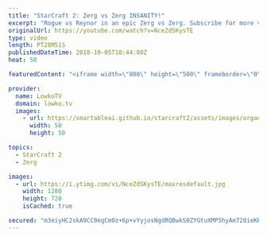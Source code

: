 ```yaml
---
title: "StarCraft 2: Zerg vs Zerg INSANITY!"
excerpt: "Rogue vs Reynor in an epic Zerg vs Zerg. Subscribe for more videos: http://lowko.tv/youtube Drone rush vs Drone rush: https://goo.gl/GsDVVk  Easily one of the most back-and-forth Zerg vs Zerg games I've ever seen. While both players are significantly ahead at different points in the game, both make the"
originalUrl: https://youtube.com/watch?v=NceZdSKysTE
type: video
length: PT28M51S
publishedDateTime: 2018-10-05T10:44:00Z
heat: 50

featuredContent: "<iframe width=\"800\" height=\"500\" frameborder=\"0\" src=\"https://www.youtube.com/embed/NceZdSKysTE\" allow=\"accelerometer; autoplay; encrypted-media; gyroscope; picture-in-picture\" allowfullscreen></iframe>"

provider:
  name: LowkoTV
  domain: lowko.tv
  images:
    - url: https://smartableai.github.io/starcraft2/assets/images/organizations/lowko.tv-50x50.jpg
      width: 50
      height: 50

topics:
  - StarCraft 2
  - Zerg

images:
  - url: https://i.ytimg.com/vi/NceZdSKysTE/maxresdefault.jpg
    width: 1280
    height: 720
    isCached: true

secured: "m3eiyHC2skA9CC0egCm0z+6p+vYyjosNgdRQBwkS0ZYGtuXMP5hyAm728ieKRVyjj0Bkazwt3g0q0phAOXsGVEZyLGu1Vdd7ayUPDqaeXunkYFIs10STVBVZPz8IEKlqLGsLpwNfwmn4XHg2gCG0STn7VMZe1GrBFn4Wat2G+0goiwG6pwK4kT5V62yA6/ye5JgqJqiUDF/QDmiCKmBTZuoiejdH8dhIiSWkTqh8f+VHv44ZiuNWX0Ap8ykRRAKie3KVcauSD4K5Whqr1n/Xyz6/MZfhfTU+1aNvXHztEGAuUIYRaV4Clu0pL6OanuKC4Ld0AEBo7xHIXlxoqW0k7iUaujNTKeIG8tAs+nyxOaSfeEaGrVA0PCr4mYGmcrvZBCh9Vaz6kmIBxX/lAWGeU++Cn2S/RDPpu4GAVfylWkA=;JkzYdrGgHTI+HSVE6TcAFw=="
---
```


